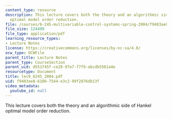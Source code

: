 ```yaml
---
content_type: resource
description: This lecture covers both the theory and an algorithmic side of Hankel
  optimal model order reduction.
file: /courses/6-245-multivariable-control-systems-spring-2004/f9403ae861067544e3c299f2876db13f_lec9_6245_2004.pdf
file_size: 124499
file_type: application/pdf
learning_resource_types:
- Lecture Notes
license: https://creativecommons.org/licenses/by-nc-sa/4.0/
ocw_type: OCWFile
parent_title: Lecture Notes
parent_type: CourseSection
parent_uid: d551f45f-ce28-97e7-f7f9-abcdb5561a4e
resourcetype: Document
title: lec9_6245_2004.pdf
uid: f9403ae8-6106-7544-e3c2-99f2876db13f
video_metadata:
  youtube_id: null
---
```

This lecture covers both the theory and an algorithmic side of Hankel optimal model order reduction.